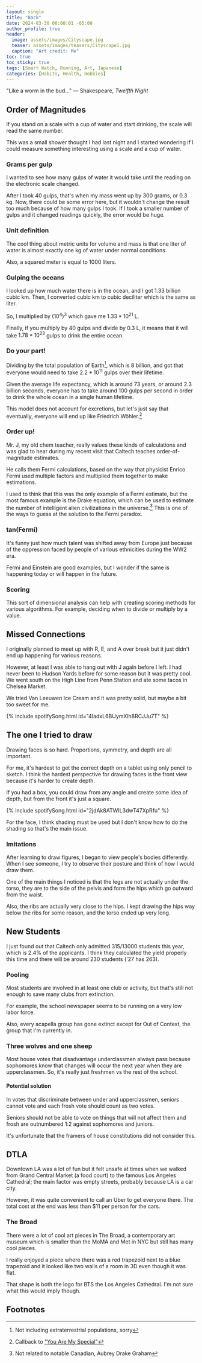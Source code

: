 ```yaml
---
layout: single
title: "Back"
date: 2024-03-30 00:00:01 -05:00
author_profile: true
header: 
  image: assets/images/Cityscape.jpg
  teaser: assets/images/teasers/Cityscape1.jpg
  caption: "Art credit: Me" 
toc: true
toc_sticky: true
tags: [Smart Watch, Running, Art, Japanese]
categories: [Habits, Health, Hobbies]
---
```


"Like a worm in the bud..." — Shakespeare, *Twelfth Night*

## Order of Magnitudes
If you stand on a scale with a cup of water and start drinking, the scale will read the same number.

This was a small shower thought I had last night and I started wondering if I could measure something interesting using a scale and a cup of water.

### Grams per gulp
I wanted to see how many gulps of water it would take until the reading on the electronic scale changed. 

After I took 40 gulps, that's when my mass went up by 300 grams, or 0.3 kg. Now, there could be some error here, but it wouldn't change the result too much because of how many gulps I took. If I took a smaller number of gulps and it changed readings quickly, the error would be huge. 

### Unit definition
The cool thing about metric units for volume and mass is that one liter of water is almost exactly one kg of water under normal conditions.

Also, a squared meter is equal to 1000 liters. 

### Gulping the oceans
I looked up how much water there is in the ocean, and I got 1.33 billion cubic km. Then, I converted cubic km to cubic deciliter which is the same as liter.

So, I multiplied by $(10^4)^3$ which gave me $1.33 * 10^21$ L. 

Finally, if you multiply by 40 gulps and divide by 0.3 L, it means that it will take $1.78 * 10^23$ gulps to drink the entire ocean. 

### Do your part!
Dividing by the total population of Earth[^1], which is 8 billion, and got that everyone would need to take $2.2 * 10^11$ gulps over their lifetime. 

Given the average life expectancy, which is around 73 years, or around 2.3 billion seconds, everyone has to take around 100 gulps per second in order to drink the whole ocean in a single human lifetime.

This model does not account for excretions, but let's just say that eventually, everyone will end up like Friedrich Wöhler.[^2]

### Order up!
Mr. J, my old chem teacher, really values these kinds of calculations and was glad to hear during my recent visit that Caltech teaches order-of-magnitude estimates.

He calls them Fermi calculations, based on the way that physicist Enrico Fermi used multiple factors and multiplied them together to make estimations.

I used to think that this was the only example of a Fermi estimate, but the most famous example is the Drake equation, which can be used to estimate the number of intelligent alien civilizations in the universe.[^3] This is one of the ways to guess at the solution to the Fermi paradox.

### tan(Fermi)
It's funny just how much talent was shifted away from Europe just because of the oppression faced by people of various ethnicities during the WW2 era. 

Fermi and Einstein are good examples, but I wonder if the same is happening today or will happen in the future. 

### Scoring
This sort of dimensional analysis can help with creating scoring methods for various algorithms. For example, deciding when to divide or multiply by a value.

## Missed Connections
I originally planned to meet up with R, E, and A over break but it just didn't end up happening for various reasons. 

However, at least I was able to hang out with J again before I left. I had never been to Hudson Yards before for some reason but it was pretty cool. We went south on the High Line from Penn Station and ate some tacos in Chelsea Market. 

We tried Van Leeuwen Ice Cream and it was pretty solid, but maybe a bit too sweet for me.

{% include spotifySong.html id="4IadxL6BUymXlh8RCJJu7T" %}

## The one I tried to draw
Drawing faces is so hard. Proportions, symmetry, and depth are all important. 

For me, it's hardest to get the correct depth on a tablet using only pencil to sketch. I think the hardest perspective for drawing faces is the front view because it's harder to create depth. 

If you had a box, you could draw from any angle and create some idea of depth, but from the front it's just a square. 

{% include spotifySong.html id="2jdAk8ATWIL3dwT47XpRfu" %}

For the face, I think shading must be used but I don't know how to do the shading so that's the main issue. 

### Imitations
After learning to draw figures, I began to view people's bodies differently. When I see someone, I try to observe their posture and think of how I would draw them. 

One of the main things I noticed is that the legs are not actually under the torso, they are to the side of the pelvis and form the hips which go outward from the waist. 

Also, the ribs are actually very close to the hips. I kept drawing the hips way below the ribs for some reason, and the torso ended up very long. 

## New Students
I just found out that Caltech only admitted 315/13000 students this year, which is 2.4% of the applicants. I think they calculated the yield properly this time and there will be around 230 students ('27 has 263). 

### Pooling
Most students are involved in at least one club or activity, but that's still not enough to save many clubs from extinction. 

For example, the school newspaper seems to be running on a very low labor force. 

Also, every acapella group has gone extinct except for Out of Context, the group that I'm currently in. 

### Three wolves and one sheep
Most house votes that disadvantage underclassmen always pass because sophomores know that changes will occur the next year when they are upperclassmen. So, it's really just freshmen vs the rest of the school. 

#### Potential solution
In votes that discriminate between under and upperclassmen, seniors cannot vote and each frosh vote should count as two votes. 

Seniors should not be able to vote on things that will not affect them and frosh are outnumbered 1:2 against sophomores and juniors. 

It's unfortunate that the framers of house constitutions did not consider this. 

## DTLA
Downtown LA was a lot of fun but it felt unsafe at times when we walked from Grand Central Market (a food court) to the famous Los Angeles Cathedral; the main factor was empty streets, probably because LA is a car city. 

However, it was quite convenient to call an Uber to get everyone there. The total cost at the end was less than $11 per person for the cars.

### The Broad
There were a lot of cool art pieces in The Broad, a contemporary art museum which is smaller than the MoMA and Met in NYC but still has many cool pieces. 

I really enjoyed a piece where there was a red trapezoid next to a blue trapezoid and it looked like two walls of a room in 3D even though it was flat. 

That shape is both the logo for BTS the Los Angeles Cathedral. I'm not sure what this would imply though. 

## Footnotes
[^1]: Not including extraterrestrial populations, sorry
[^2]: Callback to ["You Are My Special"](https://engitom.github.io/review/you-are-my-special/)
[^3]: Not related to notable Canadian, Aubrey Drake Graham
